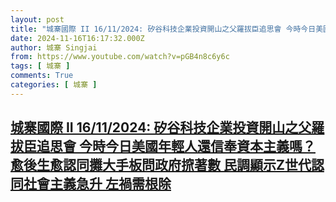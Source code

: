 ```yaml
---
layout: post
title: "城寨國際 II 16/11/2024: 矽谷科技企業投資開山之父羅拔臣追思會 今時今日美國年輕人還信奉資本主義嗎？ 愈後生愈認同攤大手板問政府𢱑著數 民調顯示Z世代認同社會主義急升 左禍需根除"
date: 2024-11-16T16:17:32.000Z
author: 城寨 Singjai
from: https://www.youtube.com/watch?v=pGB4n8c6y6c
tags: [ 城寨 ]
comments: True
categories: [ 城寨 ]
---
```

<!--1731773852000-->
[城寨國際 II 16/11/2024: 矽谷科技企業投資開山之父羅拔臣追思會 今時今日美國年輕人還信奉資本主義嗎？ 愈後生愈認同攤大手板問政府𢱑著數 民調顯示Z世代認同社會主義急升 左禍需根除](https://www.youtube.com/watch?v=pGB4n8c6y6c)
------

<div>

</div>
